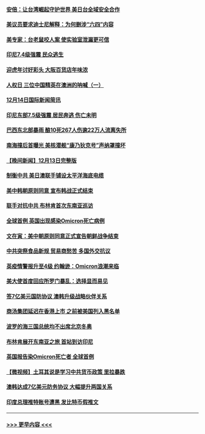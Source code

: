 #### [安倍：让台湾崛起守护世界 美日台全域安全合作](../pages/prog202/a103293689.md?t=12142350) 
#### [美议员要求迪士尼解释：为何删涉“六四”内容](../pages/prog202/a103293639.md?t=12142350) 
#### [美专家：台老鼠咬人案 使实验室泄漏更可信](../pages/prog202/a103293561.md?t=12142350) 
#### [印尼7.4级强震 民众逃生](../pages/prog202/a103293524.md?t=12142350) 
#### [迎虎年讨好彩头 大阪百货店年味浓](../pages/prog202/a103293518.md?t=12142350) 
#### [人权日 三位中国精英在澳洲的呐喊（一）](../pages/prog202/a103293534.md?t=12142350) 
#### [12月14日国际新闻简讯](../pages/prog202/a103293485.md?t=12142350) 
#### [印尼东部7.5级强震 居民奔逃 伤亡未明](../pages/prog202/a103293372.md?t=12142350) 
#### [巴西东北部暴雨 酿10死267人伤逾22万人流离失所](../pages/prog202/a103293104.md?t=12142350) 
#### [南海撞后首曝光 美核潜舰“康乃狄克号”声纳罩撞坏](../pages/prog202/a103293163.md?t=12142350) 
#### [【晚间新闻】12月13日完整版](../pages/prog202/a103293106.md?t=12142350) 
#### [制衡中共 美日澳联手铺设太平洋海底电缆](../pages/prog202/a103292776.md?t=12142350) 
#### [美中韩朝原则同意 宣布韩战正式结束](../pages/prog202/a103292747.md?t=12142350) 
#### [联手对抗中共 布林肯首次东南亚巡访](../pages/prog202/a103292811.md?t=12142350) 
#### [全球首例 英国出现感染Omicron死亡病例](../pages/prog202/a103292708.md?t=12142350) 
#### [文在寅：美中朝原则同意正式宣告朝鲜战争结束](../pages/prog202/a103292768.md?t=12142350) 
#### [中共突祭食品新规 贸易商愁苦 多国外交抗议](../pages/prog202/a103292629.md?t=12142350) 
#### [英疫情警报升至4级 约翰逊：Omicron浪潮来临](../pages/prog202/a103292510.md?t=12142350) 
#### [美大使首度回应所罗门暴乱：选择显而易见](../pages/prog202/a103292454.md?t=12142350) 
#### [签7亿美元国防协议 澳韩升级战略伙伴关系](../pages/prog202/a103292527.md?t=12142350) 
#### [商汤集团延迟在香港上市 之前被美国列入黑名单](../pages/prog202/a103292505.md?t=12142350) 
#### [波罗的海三国总统均不出席北京冬奥](../pages/prog202/a103292488.md?t=12142350) 
#### [布林肯展开东南亚之旅 首站到访印尼](../pages/prog202/a103292438.md?t=12142350) 
#### [英国报告染Omicron死亡者 全球首例](../pages/prog202/a103292434.md?t=12142350) 
#### [【微视频】土耳其说是学习中共货币政策 里拉暴跌](../pages/prog202/a103292444.md?t=12142350) 
#### [澳韩达成7亿美元防务协议 大幅提升两国关系](../pages/prog202/a103292351.md?t=12142350) 
#### [印度总理推特账号遭黑 发比特币假推文](../pages/prog202/a103292358.md?t=12142350) 

----
#### [ >>> 更早内容 <<< ](../indexes/prog202-earlier.md)
